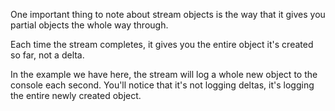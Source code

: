 One important thing to note about stream objects is the way that it gives you partial objects the whole way through.

Each time the stream completes, it gives you the entire object it's created so far, not a delta.

In the example we have here, the stream will log a whole new object to the console each second. You'll notice that it's not logging deltas, it's logging the entire newly created object.
